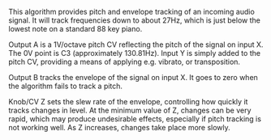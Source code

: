 
This algorithm provides pitch and envelope tracking of an incoming audio signal. It will track frequencies down to about
27Hz, which is just below the lowest note on a standard 88 key piano.

Output A is a 1V/octave pitch CV reflecting the pitch of the signal on input X. The 0V point is C3 (approximately
130.81Hz). Input Y is simply added to the pitch CV, providing a means of applying e.g. vibrato, or transposition.

Output B tracks the envelope of the signal on input X. It goes to zero when the algorithm fails to track a pitch.

Knob/CV Z sets the slew rate of the envelope, controlling how quickly it tracks changes in level. At the minimum value
of Z, changes can be very rapid, which may produce undesirable effects, especially if pitch tracking is not working
well. As Z increases, changes take place more slowly.

